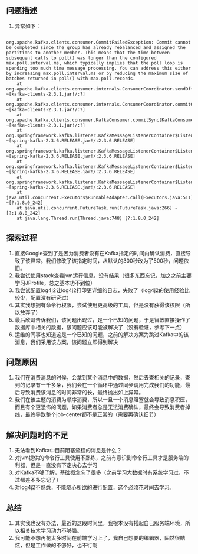 ## 问题描述

1. 异常如下：

~~~

org.apache.kafka.clients.consumer.CommitFailedException: Commit cannot be completed since the group has already rebalanced and assigned the partitions to another member. This means that the time between subsequent calls to poll() was longer than the configured max.poll.interval.ms, which typically implies that the poll loop is spending too much time message processing. You can address this either by increasing max.poll.interval.ms or by reducing the maximum size of batches returned in poll() with max.poll.records.
	at org.apache.kafka.clients.consumer.internals.ConsumerCoordinator.sendOffsetCommitRequest(ConsumerCoordinator.java:820) ~[kafka-clients-2.3.1.jar!/:?]
	at org.apache.kafka.clients.consumer.internals.ConsumerCoordinator.commitOffsetsSync(ConsumerCoordinator.java:692) ~[kafka-clients-2.3.1.jar!/:?]
	at org.apache.kafka.clients.consumer.KafkaConsumer.commitSync(KafkaConsumer.java:1454) ~[kafka-clients-2.3.1.jar!/:?]
	at org.springframework.kafka.listener.KafkaMessageListenerContainer$ListenerConsumer.commitIfNecessary(KafkaMessageListenerContainer.java:2026) ~[spring-kafka-2.3.6.RELEASE.jar!/:2.3.6.RELEASE]
	at org.springframework.kafka.listener.KafkaMessageListenerContainer$ListenerConsumer.processCommits(KafkaMessageListenerContainer.java:1849) ~[spring-kafka-2.3.6.RELEASE.jar!/:2.3.6.RELEASE]
	at org.springframework.kafka.listener.KafkaMessageListenerContainer$ListenerConsumer.pollAndInvoke(KafkaMessageListenerContainer.java:981) ~[spring-kafka-2.3.6.RELEASE.jar!/:2.3.6.RELEASE]
	at org.springframework.kafka.listener.KafkaMessageListenerContainer$ListenerConsumer.run(KafkaMessageListenerContainer.java:927) ~[spring-kafka-2.3.6.RELEASE.jar!/:2.3.6.RELEASE]
	at java.util.concurrent.Executors$RunnableAdapter.call(Executors.java:511) ~[?:1.8.0_242]
	at java.util.concurrent.FutureTask.run(FutureTask.java:266) ~[?:1.8.0_242]
	at java.lang.Thread.run(Thread.java:748) [?:1.8.0_242]

~~~

## 探索过程

1. 直接Google查到了是因为消费者没有在Kafka指定的时间内确认消费，直接导致了该异常。我们修改了该指定时间，从默认的300秒改为了500秒，问题依旧。
2. 我尝试使用stack查看jvm运行信息，没有结果（很多东西忘记，加之之前主要学习JProfile，总之基本功不到位）
3. 我尝试配置log4j2让log4j2打印更详细的日志，失败了（log4j2的使用经验比较少，配置没有研究过）
4. 其实我想拥有命令行权限，尝试使用更高级的工具，但是没有获得该权限（所以放弃了）
5. 最后欣哥告诉我们，该问题出现过，是一个已知的问题，于是智敏直接操作了数据库中相关的数据，该问题应该可能被解决了（没有验证，参考下一点）
6. 运维的同事也知道这是一个已知的问题，之前的解决方案为跳过Kafka中的该消息，我们采用该方案，该问题立即得到解决

## 问题原因

1. 我们在消费消息的时候，会拿到某个消息中的数据，然后去查相关的记录，查到的记录有一千多条，我们会在一个循环中通过同步调用完成我们的功能，最后导致消费该消息的时间非常的长，最终抛出如上异常。
2. 我们在该主题的消费为顺序消费，所以一旦一个消息阻塞就会导致消息积压，而且有个更恐怖的问题，如果消费者总是无法消费确认，最终会导致消费者掉线，最终导致整个job-center都不是正常的（需要再确认细节）

## 解决问题时的不足

1. 无法看到Kafka中目前阻塞流程的消息是什么？
2. 对jvm提供的命令行工具使用不熟练，之前有意识到命令行工具才是服务端的利器，但是一直没有下定决心去学习
3. 对Kafka不够了解，基础概念忘了很多（之前学习大数据时有系统学习过，不过都差不多忘记了）
4. 对log4j2不熟悉，不能随心所欲的进行配置，这个必须花时间去学习。

## 总结

1. 其实我也没有办法，最近的这段时间里，我根本没有搭起自己服务端环境，所以相关技术学习动力不够强。
2. 我可能不想再花太多时间在前端学习上了，我自己想要的编辑器，固然很酷炫，但是工作做的不够好，也不行啊